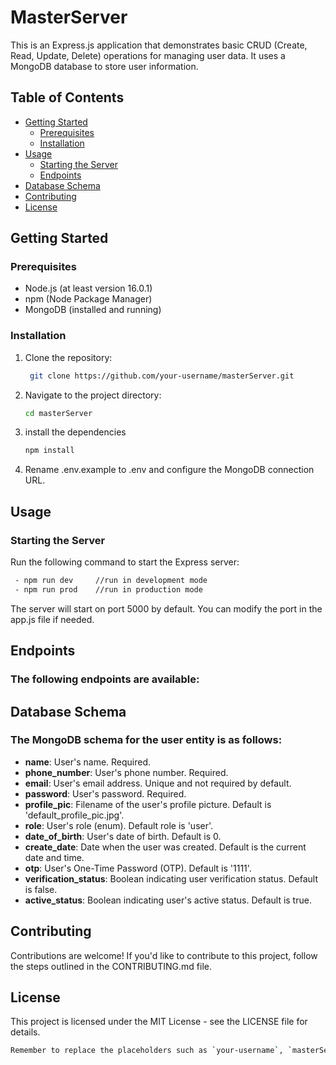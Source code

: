 # MasterServer

This is an Express.js application that demonstrates basic CRUD (Create, Read, Update, Delete) operations for managing user data. It uses a MongoDB database to store user information.

## Table of Contents

- [Getting Started](#getting-started)
  - [Prerequisites](#prerequisites)
  - [Installation](#installation)
- [Usage](#usage)
  - [Starting the Server](#starting-the-server)
  - [Endpoints](#endpoints)
- [Database Schema](#database-schema)
- [Contributing](#contributing)
- [License](#license)

## Getting Started

### Prerequisites

- Node.js (at least version 16.0.1)
- npm (Node Package Manager)
- MongoDB (installed and running)

### Installation

1. Clone the repository:

   ```bash
    git clone https://github.com/your-username/masterServer.git
   ```

2. Navigate to the project directory:
   ```bash
   cd masterServer
   ```
3. install the dependencies
   ```bash
   npm install
   ```
4. Rename .env.example to .env and configure the MongoDB connection URL.

## Usage

### Starting the Server

Run the following command to start the Express server:

```bash
 - npm run dev     //run in development mode
 - npm run prod    //run in production mode
```

The server will start on port 5000 by default. You can modify the port in the app.js file if needed.

## Endpoints

### The following endpoints are available:

<!-- [Download Postman Collection](MasterServer.collection.json) -->

## Database Schema

### The MongoDB schema for the user entity is as follows:

- **name**: User's name. Required.
- **phone_number**: User's phone number. Required.
- **email**: User's email address. Unique and not required by default.
- **password**: User's password. Required.
- **profile_pic**: Filename of the user's profile picture. Default is 'default_profile_pic.jpg'.
- **role**: User's role (enum). Default role is 'user'.
- **date_of_birth**: User's date of birth. Default is 0.
- **create_date**: Date when the user was created. Default is the current date and time.
- **otp**: User's One-Time Password (OTP). Default is '1111'.
- **verification_status**: Boolean indicating user verification status. Default is false.
- **active_status**: Boolean indicating user's active status. Default is true.

## Contributing

Contributions are welcome! If you'd like to contribute to this project, follow the steps outlined in the CONTRIBUTING.md file.

## License

This project is licensed under the MIT License - see the LICENSE file for details.

```bash
Remember to replace the placeholders such as `your-username`, `masterServer`, and others with your actual project details. If you want to provide more detailed guidelines and information about contributing and licensing, you can create `CONTRIBUTING.md` and `LICENSE` files as mentioned in the README.
```
